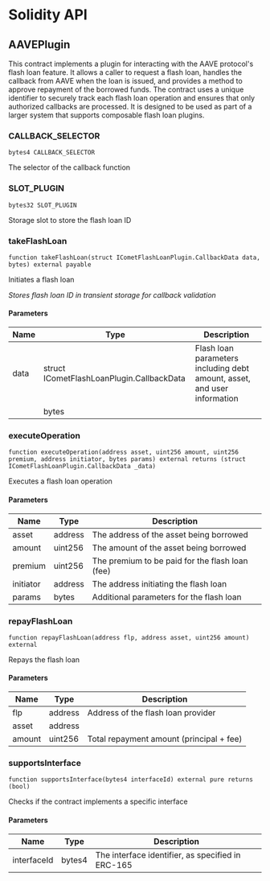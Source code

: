 # Solidity API

## AAVEPlugin

This contract implements a plugin for interacting with the AAVE protocol's flash loan feature. It allows a caller to request
a flash loan, handles the callback from AAVE when the loan is issued, and provides a method to approve repayment of the borrowed funds.
The contract uses a unique identifier to securely track each flash loan operation and ensures that only authorized callbacks are
processed. It is designed to be used as part of a larger system that supports composable flash loan plugins.

### CALLBACK_SELECTOR

```solidity
bytes4 CALLBACK_SELECTOR
```

The selector of the callback function

### SLOT_PLUGIN

```solidity
bytes32 SLOT_PLUGIN
```

Storage slot to store the flash loan ID

### takeFlashLoan

```solidity
function takeFlashLoan(struct ICometFlashLoanPlugin.CallbackData data, bytes) external payable
```

Initiates a flash loan

_Stores flash loan ID in transient storage for callback validation_

#### Parameters

| Name | Type                                      | Description                                                              |
| ---- | ----------------------------------------- | ------------------------------------------------------------------------ |
| data | struct ICometFlashLoanPlugin.CallbackData | Flash loan parameters including debt amount, asset, and user information |
|      | bytes                                     |                                                                          |

### executeOperation

```solidity
function executeOperation(address asset, uint256 amount, uint256 premium, address initiator, bytes params) external returns (struct ICometFlashLoanPlugin.CallbackData _data)
```

Executes a flash loan operation

#### Parameters

| Name      | Type    | Description                                     |
| --------- | ------- | ----------------------------------------------- |
| asset     | address | The address of the asset being borrowed         |
| amount    | uint256 | The amount of the asset being borrowed          |
| premium   | uint256 | The premium to be paid for the flash loan (fee) |
| initiator | address | The address initiating the flash loan           |
| params    | bytes   | Additional parameters for the flash loan        |

### repayFlashLoan

```solidity
function repayFlashLoan(address flp, address asset, uint256 amount) external
```

Repays the flash loan

#### Parameters

| Name   | Type    | Description                              |
| ------ | ------- | ---------------------------------------- |
| flp    | address | Address of the flash loan provider       |
| asset  | address |                                          |
| amount | uint256 | Total repayment amount (principal + fee) |

### supportsInterface

```solidity
function supportsInterface(bytes4 interfaceId) external pure returns (bool)
```

Checks if the contract implements a specific interface

#### Parameters

| Name        | Type   | Description                                       |
| ----------- | ------ | ------------------------------------------------- |
| interfaceId | bytes4 | The interface identifier, as specified in ERC-165 |
